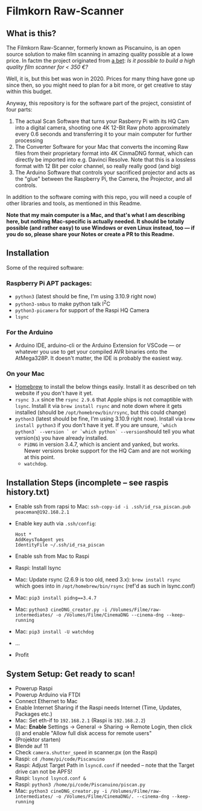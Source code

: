 # Filmkorn Raw-Scanner

## What is this?
The Filmkorn Raw-Scanner, formerly known as Piscanuino, is an open source solution to make film scanning in amazing quality possible at a lowe price. In factm the project originated from [a bet](https://www.filmvorfuehrer.de/topic/31851-challenge-framescanner-f%C3%BCr-350%E2%82%AC-bauen/): *Is it possible to build a high quality film scanner for < 350 €?*

Well, it is, but this bet was won in 2020. Prices for many thing have gone up since then, so you might need to plan for a bit more, or get creative to stay within this budget.

Anyway, this repository is for the software part of the project, consistint of four parts:

1. The actual Scan Software that turns your Rasberry Pi with its HQ Cam into a digital camera, shooting one 4K 12-Bit Raw photo approximately every 0.6 seconds and transferring it to your main computer for further processing
2. The Converter Software for your Mac that converts the incoming Raw files from their proprietary format into 4K CinmaDNG format, which can directly be imported into e.g. Davinci Resolve. Note that this is a lossless format with 12 Bit per color channel, so really really good (and big)
3. The Arduino Software that controls your sacrificed projector and acts as the "glue" between the Raspberry Pi, the Camera, the Projector, and all controls.

In addition to the software coming with this repo, you will need a couple of other libraries and tools, as mentioned in this Readme. 

**Note that my main computer is a Mac, and that's what I am describing here, but nothing Mac-specific is actually needed. It should be totally possible (and rather easy) to use Windows or even Linux instead, too — if you do so, please share your Notes or create a PR to this Readme.**

## Installation
Some of the required software:

### Raspberry Pi APT packages:
- `python3` (latest should be fine, I'm using 3.10.9 right now)
- `python3-smbus` to make python talk I<sup>2</sup>C 
- `python3-picamera` for support of the Raspi HQ Camera
- `lsync`

### For the Arduino
- Arduino IDE, arduino-cli or the Arduino Extension for VSCode — or whatever you use to get your compiled AVR binaries onto the AtMega328P. It doesn't matter, the IDE is probably the easiest way.

### On your Mac
- [Homebrew](https://brew.sh/) to install the below things easily. Install it as described on teh website if you don't have it yet.
- `rsync 3.x` since the `rsync 2.9.6` that Apple ships is not comaptible with `lsync`. Install it via `brew install rsync` and note down where it gets installed (should be `/opt/homebrew/bin/rsync`, but this could change)
- `python3` (latest should be fine, I'm using 3.10.9 right now). Install via `brew install python3` if you don't have it yet. If you are unsure, `` `which python3` --version ` or `which python` --version ``should tell you what version(s) you have already installed.
  - `PiDNG` in version 3.4.7, which is ancient and yanked, but works. Newer versions broke support for the HQ Cam and are not working at this point.
  - `watchdog`.   




## Installation Steps (incomplete – see raspis history.txt)
- Enable ssh from rapsi to Mac: `ssh-copy-id -i .ssh/id_rsa_piscan.pub peaceman@192.168.2.1`
- Enable key auth via `.ssh/config`: 
  ```
  Host *
  AddKeysToAgent yes
  IdentityFile ~/.ssh/id_rsa_piscan
  ```
- Enable ssh from Mac to Raspi
- Raspi: Install lsync
- Mac: Update rsync (2.6.9 is too old, need 3.x): `brew install rsync` which goes into in `/opt/homebrew/bin/rsync` (ref'd as such in lsync.conf)
- Mac: `pip3 install pidng==3.4.7`
- Mac: `python3 cineDNG_creator.py -i /Volumes/Filme/raw-intermediates/ -o /Volumes/Filme/CinemaDNG --cinema-dng --keep-running`
- Mac: `pip3 install -U watchdog`



- ...
- Profit

## System Setup: Get ready to scan!
- Powerup Raspi
- Powerup Arduino via FTDI
- Connect Ethernet to Mac
- Enable Internet Sharing if the Raspi needs Internet (Time, Updates, Packages etc.)
- Mac: Set eth-if to `192.168.2.1` (Raspi is `192.168.2.2`)
- Mac: **Enable** Settings -> General -> Sharing -> Remote Login, then click (i) and enable "Allow full disk access for remote users" 
- (Projektor starten)
- Blende auf 11
- Check `camera.shutter_speed` in scanner.px (on the Raspi)
- Raspi: `cd /home/pi/code/Piscanuino`
- Raspi: Adjust Target Path in `lsyncd.conf` if needed – note that the Target drive can not be APFS!
- Raspi: `lsyncd lsyncd.conf &`
- Raspi: `python3 /home/pi/code/Piscanuino/piscan.py`
- Mac: `python3 cineDNG_creator.py -i /Volumes/Filme/raw-intermediates/ -o /Volumes/Filme/CinemaDNG/. --cinema-dng --keep-running`

